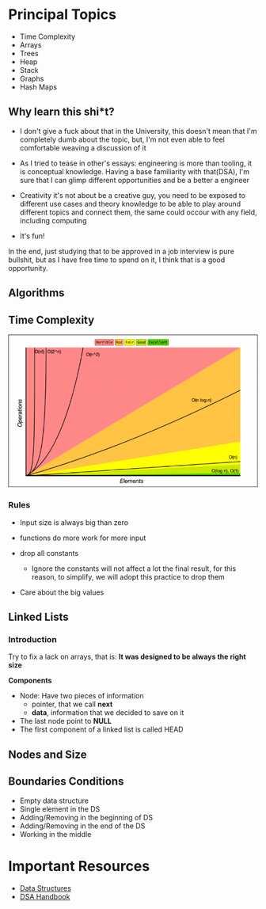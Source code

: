 # Principal Topics

- Time Complexity
- Arrays
- Trees
- Heap
- Stack
- Graphs
- Hash Maps

## Why learn this shi*t?

- I don't give a fuck about that in the University, this doesn't mean that I'm completely dumb about the topic, but, I'm not even able to feel comfortable weaving a discussion of it

- As I tried to tease in other's essays: engineering is more than tooling, it is conceptual knowledge. Having a base familiarity with that(DSA), I'm sure that I can glimp different opportunities and be a better a engineer

- Creativity it's not about be a creative guy, you need to be exposed to different use cases and theory knowledge to be able to  play around different topics and connect them, the same could occour with any field, including computing

- It's fun!

In the end, just studying that to be approved in a job interview is pure bullshit, but as I have free time to spend on it, I think that is a good opportunity.

## Algorithms


## Time Complexity

![complexity](./complexity.png)

### **Rules**

- Input size is always big than zero
- functions do more work for more input
- drop all constants
    
    - Ignore the constants will not affect a lot the final result, for this reason, to simplify, we will adopt this practice to drop them

- Care about the big values

## Linked Lists

### Introduction

Try to fix a lack on arrays, that is: **It was designed to be always the right size**

**Components**

- Node: Have two pieces of information
    - pointer, that we call **next**
    - **data**, information that we decided to save on it
- The last node point to **NULL**
- The first component of a linked list is called HEAD

## Nodes and Size

## Boundaries Conditions

- Empty data structure
- Single element in the DS
- Adding/Removing in the beginning of DS
- Adding/Removing in the end of the DS
- Working in the middle


# Important Resources

- [Data Structures](https://www.youtube.com/playlist?list=PLpPXw4zFa0uKKhaSz87IowJnOTzh9tiBk)
- [DSA Handbook](https://www.techinterviewhandbook.org/)
